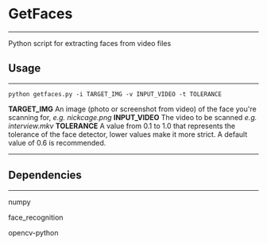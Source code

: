 # GetFaces
***
Python script for extracting faces from video files


## Usage
***
`python getfaces.py -i TARGET_IMG -v INPUT_VIDEO -t TOLERANCE`

**TARGET_IMG**
An image (photo or screenshot from video) of the face you're scanning for, *e.g. nickcage.png*
**INPUT_VIDEO**
The video to be scanned *e.g. interview.mkv*
**TOLERANCE**
A value from 0.1 to 1.0 that represents the tolerance of the face detector, lower values make it more strict. A default value of 0.6 is recommended.
***
## Dependencies
***
numpy

face_recognition

opencv-python
